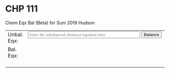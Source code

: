 # CHP 111 
Chem Eqx Bal 
(Beta) for Sum 2019 Hudson

<form action="#" method="get" onsubmit="doBalance(); return false;">
	<table class="noborder">
		<tbody>
			<tr>
				<td style="width:4%"><label for="inputFormula">Unbal. Eqx:</label></td>
				<td style="width:96%; display:flex; flex-direction:row">
					<input type="text" id="inputFormula" autocomplete="off" placeholder="Enter the unbalanced chemical equation here" style="flex-grow:1; font-family:serif"/>
					<input type="submit" value="Balance" style="margin-left:0.3em"/>
				</td>
			</tr>
			<tr style="height:3em">
				<td style="vertical-align:middle">Bal. Eqx:</td>
				<td><span id="balanced" style="font-family:serif; font-size:150%; line-height:1.6;"></span><span id="message"></span></td>
			</tr>
			<tr>
				<td></td>
				<td><code id="codeOutput">&#xA0;</code></td>
			</tr>
		</tbody>
	</table>
</form>
<script type="application/javascript" src="/chp111/ceb.js"></script>
